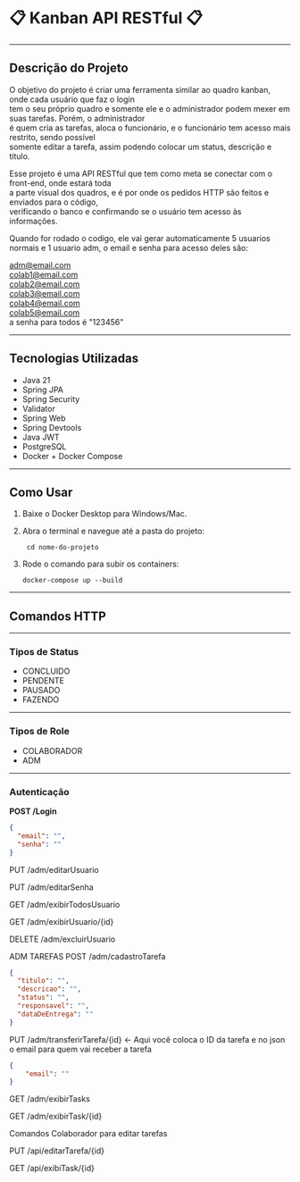 # 📋 Kanban API RESTful 📋

---

## Descrição do Projeto

O objetivo do projeto é criar uma ferramenta similar ao quadro kanban, onde cada usuário que faz o login  
tem o seu próprio quadro e somente ele e o administrador podem mexer em suas tarefas. Porém, o administrador  
é quem cria as tarefas, aloca o funcionário, e o funcionário tem acesso mais restrito, sendo possível  
somente editar a tarefa, assim podendo colocar um status, descrição e título.

Esse projeto é uma API RESTful que tem como meta se conectar com o front-end, onde estará toda  
a parte visual dos quadros, e é por onde os pedidos HTTP são feitos e enviados para o código,  
verificando o banco e confirmando se o usuário tem acesso às informações.

Quando for rodado o codigo, ele vai gerar automaticamente 5 usuarios normais e 1 usuario adm, o email e senha para acesso deles são:

adm@email.com
<br>colab1@email.com
<br>colab2@email.com
<br>colab3@email.com
<br>colab4@email.com
<br>colab5@email.com
<br>a senha para todos é "123456"

---

## Tecnologias Utilizadas

- Java 21  
- Spring JPA  
- Spring Security  
- Validator  
- Spring Web  
- Spring Devtools  
- Java JWT  
- PostgreSQL  
- Docker + Docker Compose  

---

## Como Usar

1. Baixe o Docker Desktop para Windows/Mac.  
2. Abra o terminal e navegue até a pasta do projeto:  
    
        cd nome-do-projeto

3. Rode o comando para subir os containers:  
    
       docker-compose up --build


---

## Comandos HTTP

---

### Tipos de Status

- CONCLUIDO  
- PENDENTE  
- PAUSADO  
- FAZENDO  

---

### Tipos de Role

- COLABORADOR  
- ADM  

---

### Autenticação

**POST /Login**  

```json
{
  "email": "",
  "senha": ""
}
```
PUT /adm/editarUsuario

PUT /adm/editarSenha

GET /adm/exibirTodosUsuario

GET /adm/exibirUsuario/{id}

DELETE /adm/excluirUsuario

ADM TAREFAS
POST /adm/cadastroTarefa

```json
{
  "titulo": "",
  "descricao": "",
  "status": "",
  "responsavel": "",
  "dataDeEntrega": ""
}
```

PUT /adm/transferirTarefa/{id} <- Aqui você coloca o ID da tarefa e no json o email para quem vai receber a tarefa
```json
{
    "email": ""
}
```

GET /adm/exibirTasks

GET /adm/exibirTask/{id}

Comandos Colaborador para editar tarefas

PUT /api/editarTarefa/{id}

GET /api/exibiTask/{id}
